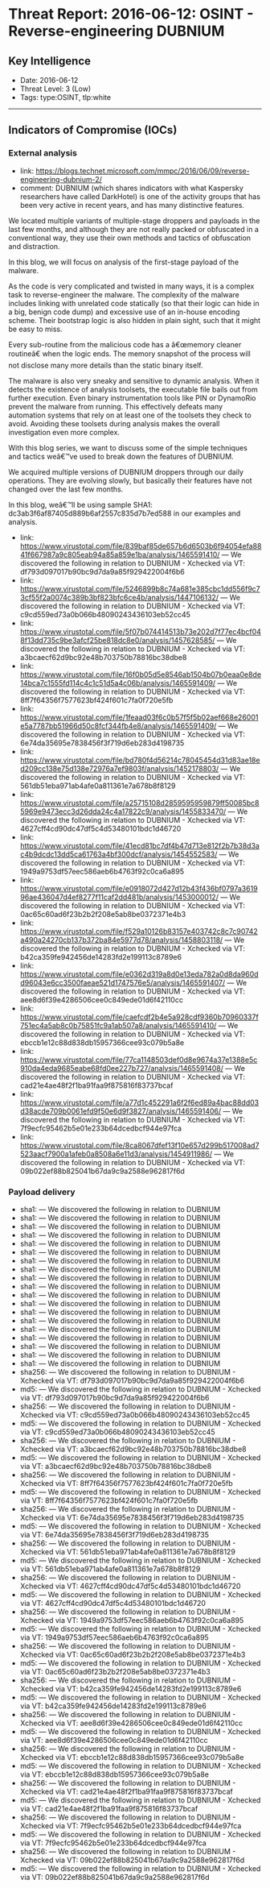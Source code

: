 # Threat Report: 2016-06-12: OSINT - Reverse-engineering DUBNIUM


## Key Intelligence
* Date: 2016-06-12
* Threat Level: 3 (Low)
* Tags: type:OSINT, tlp:white

---

## Indicators of Compromise (IOCs)
### External analysis
* link: https://blogs.technet.microsoft.com/mmpc/2016/06/09/reverse-engineering-dubnium-2/
* comment: DUBNIUM (which shares indicators with what Kaspersky researchers have called DarkHotel) is one of the activity groups that has been very active in recent years, and has many distinctive features.

We located multiple variants of multiple-stage droppers and payloads in the last few months, and although they are not really packed or obfuscated in a conventional way, they use their own methods and tactics of obfuscation and distraction.

In this blog, we will focus on analysis of the first-stage payload of the malware.

As the code is very complicated and twisted in many ways, it is a complex task to reverse-engineer the malware. The complexity of the malware includes linking with unrelated code statically (so that their logic can hide in a big, benign code dump) and excessive use of an in-house encoding scheme. Their bootstrap logic is also hidden in plain sight, such that it might be easy to miss.

Every sub-routine from the malicious code has a â€œmemory cleaner routineâ€ when the logic ends. The memory snapshot of the process will not disclose many more details than the static binary itself.

The malware is also very sneaky and sensitive to dynamic analysis. When it detects the existence of analysis toolsets, the executable file bails out from further execution. Even binary instrumentation tools like PIN or DynamoRio prevent the malware from running. This effectively defeats many automation systems that rely on at least one of the toolsets they check to avoid. Avoiding these toolsets during analysis makes the overall investigation even more complex.

With this blog series, we want to discuss some of the simple techniques and tactics weâ€™ve used to break down the features of DUBNIUM.

We acquired multiple versions of DUBNIUM droppers through our daily operations. They are evolving slowly, but basically their features have not changed over the last few months.

In this blog, weâ€™ll be using sample SHA1: dc3ab3f6af87405d889b6af2557c835d7b7ed588 in our examples and analysis.
* link: https://www.virustotal.com/file/839baf85de657b6d6503b6f94054efa8841f667987a9c805eab94a85a859e1ba/analysis/1465591410/ — We discovered the following in relation to DUBNIUM - Xchecked via VT: df793d097017b90bc9d7da9a85f929422004f6b6
* link: https://www.virustotal.com/file/5246899b8c74a681e385cbc1dd556f9c73cf55f2a0074c389b3bf823bfc6ce4b/analysis/1447106132/ — We discovered the following in relation to DUBNIUM - Xchecked via VT: c9cd559ed73a0b066b48090243436103eb52cc45
* link: https://www.virustotal.com/file/5f07b074414513b73e202d7f77ec4bcf048f13dd735c9be3afcf25be818dc8e0/analysis/1457628585/ — We discovered the following in relation to DUBNIUM - Xchecked via VT: a3bcaecf62d9bc92e48b703750b78816bc38dbe8
* link: https://www.virustotal.com/file/16f0b05d5e8546ab1504b07b0eaa0e8de14bca7c1555fd114c4c1c51d5a4c06b/analysis/1465591409/ — We discovered the following in relation to DUBNIUM - Xchecked via VT: 8ff7f64356f7577623bf424f601c7fa0f720e5fb
* link: https://www.virustotal.com/file/1feaad03f6c0b57f5f5b02aef668e26001e5a7787bb51966d50c8fcf344fb4e8/analysis/1465591409/ — We discovered the following in relation to DUBNIUM - Xchecked via VT: 6e74da35695e7838456f3f719d6eb283d4198735
* link: https://www.virustotal.com/file/bd780f4d56214c78045454d31d83ae18ed209cc138e75d138e72976a7ef9803f/analysis/1452178803/ — We discovered the following in relation to DUBNIUM - Xchecked via VT: 561db51eba971ab4afe0a811361e7a678b8f8129
* link: https://www.virustotal.com/file/a25715108d2859595959879ff50085bc85969e9473ecc3d26dda24c4a17822c9/analysis/1455833470/ — We discovered the following in relation to DUBNIUM - Xchecked via VT: 4627cff4cd90dc47df5c4d53480101bdc1d46720
* link: https://www.virustotal.com/file/41ecd81bc7df4b47d713e812f2b7b38d3ac4b9dcdc13dd5ca61763a4bf300dcf/analysis/1454552583/ — We discovered the following in relation to DUBNIUM - Xchecked via VT: 1949a9753df57eec586aeb6b4763f92c0ca6a895
* link: https://www.virustotal.com/file/e0918072d427d12b43f436bf0797a361996ae436047d4ef8277f11caf2dd481b/analysis/1453000012/ — We discovered the following in relation to DUBNIUM - Xchecked via VT: 0ac65c60ad6f23b2b2f208e5ab8be0372371e4b3
* link: https://www.virustotal.com/file/f529a10126b83157e403742c8c7c90742a490a24270cb137b372ba84e5977d78/analysis/1458803118/ — We discovered the following in relation to DUBNIUM - Xchecked via VT: b42ca359fe942456de14283fd2e199113c8789e6
* link: https://www.virustotal.com/file/e0362d319a8d0e13eda782a0d8da960dd96043e6cc3500faeae521d1747576e5/analysis/1465591407/ — We discovered the following in relation to DUBNIUM - Xchecked via VT: aee8d6f39e4286506cee0c849ede01d6f42110cc
* link: https://www.virustotal.com/file/caefcdf2b4e5a928cdf9360b70960337f751ec4a5ab8c0b75851fc9a1ab507a8/analysis/1465591410/ — We discovered the following in relation to DUBNIUM - Xchecked via VT: ebccb1e12c88d838db15957366cee93c079b5a8e
* link: https://www.virustotal.com/file/77ca1148503def0d8e9674a37e1388e5c910da4eda9685eabe68fd0ee227b727/analysis/1465591408/ — We discovered the following in relation to DUBNIUM - Xchecked via VT: cad21e4ae48f2f1ba91faa9f875816f83737bcaf
* link: https://www.virustotal.com/file/a77d1c452291a6f2f6ed89a4bac88dd03d38acde709b0061efd9f50e6d9f3827/analysis/1465591406/ — We discovered the following in relation to DUBNIUM - Xchecked via VT: 7f9ecfc95462b5e01e233b64dcedbcf944e97fca
* link: https://www.virustotal.com/file/8ca8067dfef13f10e657d299b517008ad7523aacf7900a1afeb0a8508a6e11d3/analysis/1454911986/ — We discovered the following in relation to DUBNIUM - Xchecked via VT: 09b022ef88b825041b67da9c9a2588e962817f6d

### Payload delivery
* sha1: <sha1> — We discovered the following in relation to DUBNIUM
* sha1: <sha1> — We discovered the following in relation to DUBNIUM
* sha1: <sha1> — We discovered the following in relation to DUBNIUM
* sha1: <sha1> — We discovered the following in relation to DUBNIUM
* sha1: <sha1> — We discovered the following in relation to DUBNIUM
* sha1: <sha1> — We discovered the following in relation to DUBNIUM
* sha1: <sha1> — We discovered the following in relation to DUBNIUM
* sha1: <sha1> — We discovered the following in relation to DUBNIUM
* sha1: <sha1> — We discovered the following in relation to DUBNIUM
* sha1: <sha1> — We discovered the following in relation to DUBNIUM
* sha1: <sha1> — We discovered the following in relation to DUBNIUM
* sha1: <sha1> — We discovered the following in relation to DUBNIUM
* sha1: <sha1> — We discovered the following in relation to DUBNIUM
* sha1: <sha1> — We discovered the following in relation to DUBNIUM
* sha1: <sha1> — We discovered the following in relation to DUBNIUM
* sha1: <sha1> — We discovered the following in relation to DUBNIUM
* sha1: <sha1> — We discovered the following in relation to DUBNIUM
* sha1: <sha1> — We discovered the following in relation to DUBNIUM
* sha1: <sha1> — We discovered the following in relation to DUBNIUM
* sha256: <sha256> — We discovered the following in relation to DUBNIUM - Xchecked via VT: df793d097017b90bc9d7da9a85f929422004f6b6
* md5: <md5> — We discovered the following in relation to DUBNIUM - Xchecked via VT: df793d097017b90bc9d7da9a85f929422004f6b6
* sha256: <sha256> — We discovered the following in relation to DUBNIUM - Xchecked via VT: c9cd559ed73a0b066b48090243436103eb52cc45
* md5: <md5> — We discovered the following in relation to DUBNIUM - Xchecked via VT: c9cd559ed73a0b066b48090243436103eb52cc45
* sha256: <sha256> — We discovered the following in relation to DUBNIUM - Xchecked via VT: a3bcaecf62d9bc92e48b703750b78816bc38dbe8
* md5: <md5> — We discovered the following in relation to DUBNIUM - Xchecked via VT: a3bcaecf62d9bc92e48b703750b78816bc38dbe8
* sha256: <sha256> — We discovered the following in relation to DUBNIUM - Xchecked via VT: 8ff7f64356f7577623bf424f601c7fa0f720e5fb
* md5: <md5> — We discovered the following in relation to DUBNIUM - Xchecked via VT: 8ff7f64356f7577623bf424f601c7fa0f720e5fb
* sha256: <sha256> — We discovered the following in relation to DUBNIUM - Xchecked via VT: 6e74da35695e7838456f3f719d6eb283d4198735
* md5: <md5> — We discovered the following in relation to DUBNIUM - Xchecked via VT: 6e74da35695e7838456f3f719d6eb283d4198735
* sha256: <sha256> — We discovered the following in relation to DUBNIUM - Xchecked via VT: 561db51eba971ab4afe0a811361e7a678b8f8129
* md5: <md5> — We discovered the following in relation to DUBNIUM - Xchecked via VT: 561db51eba971ab4afe0a811361e7a678b8f8129
* sha256: <sha256> — We discovered the following in relation to DUBNIUM - Xchecked via VT: 4627cff4cd90dc47df5c4d53480101bdc1d46720
* md5: <md5> — We discovered the following in relation to DUBNIUM - Xchecked via VT: 4627cff4cd90dc47df5c4d53480101bdc1d46720
* sha256: <sha256> — We discovered the following in relation to DUBNIUM - Xchecked via VT: 1949a9753df57eec586aeb6b4763f92c0ca6a895
* md5: <md5> — We discovered the following in relation to DUBNIUM - Xchecked via VT: 1949a9753df57eec586aeb6b4763f92c0ca6a895
* sha256: <sha256> — We discovered the following in relation to DUBNIUM - Xchecked via VT: 0ac65c60ad6f23b2b2f208e5ab8be0372371e4b3
* md5: <md5> — We discovered the following in relation to DUBNIUM - Xchecked via VT: 0ac65c60ad6f23b2b2f208e5ab8be0372371e4b3
* sha256: <sha256> — We discovered the following in relation to DUBNIUM - Xchecked via VT: b42ca359fe942456de14283fd2e199113c8789e6
* md5: <md5> — We discovered the following in relation to DUBNIUM - Xchecked via VT: b42ca359fe942456de14283fd2e199113c8789e6
* sha256: <sha256> — We discovered the following in relation to DUBNIUM - Xchecked via VT: aee8d6f39e4286506cee0c849ede01d6f42110cc
* md5: <md5> — We discovered the following in relation to DUBNIUM - Xchecked via VT: aee8d6f39e4286506cee0c849ede01d6f42110cc
* sha256: <sha256> — We discovered the following in relation to DUBNIUM - Xchecked via VT: ebccb1e12c88d838db15957366cee93c079b5a8e
* md5: <md5> — We discovered the following in relation to DUBNIUM - Xchecked via VT: ebccb1e12c88d838db15957366cee93c079b5a8e
* sha256: <sha256> — We discovered the following in relation to DUBNIUM - Xchecked via VT: cad21e4ae48f2f1ba91faa9f875816f83737bcaf
* md5: <md5> — We discovered the following in relation to DUBNIUM - Xchecked via VT: cad21e4ae48f2f1ba91faa9f875816f83737bcaf
* sha256: <sha256> — We discovered the following in relation to DUBNIUM - Xchecked via VT: 7f9ecfc95462b5e01e233b64dcedbcf944e97fca
* md5: <md5> — We discovered the following in relation to DUBNIUM - Xchecked via VT: 7f9ecfc95462b5e01e233b64dcedbcf944e97fca
* sha256: <sha256> — We discovered the following in relation to DUBNIUM - Xchecked via VT: 09b022ef88b825041b67da9c9a2588e962817f6d
* md5: <md5> — We discovered the following in relation to DUBNIUM - Xchecked via VT: 09b022ef88b825041b67da9c9a2588e962817f6d
